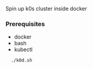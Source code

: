 Spin up k0s cluster inside docker

### Prerequisites
- docker
- bash
- kubectl

```bash
  ./k0d.sh
```
